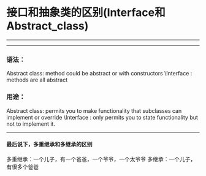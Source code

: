 # 接口和抽象类的区别(Interface和Abstract_class)
---
---

### 语法：
Abstract class: method could be abstract or with constructors
\Interface     : methods are all abstract

### 用途：
Abstract class: permits you to make functionality that subclasses can implement or override
\Interface     : only permits you to state functionality but not to implement it.

---
#### 最后说下，多重继承和多继承的区别

多重继承：一个儿子，有一个爸爸，一个爷爷，一个太爷爷
多继承：一个儿子，有很多个爸爸

